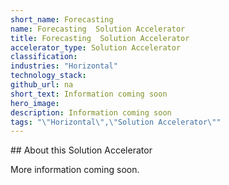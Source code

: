 ```yaml
---
short_name: Forecasting 
name: Forecasting  Solution Accelerator
title: Forecasting  Solution Accelerator
accelerator_type: Solution Accelerator
classification: 
industries: "Horizontal"
technology_stack: 
github_url: na
short_text: Information coming soon
hero_image: 
description: Information coming soon
tags: "\"Horizontal\",\"Solution Accelerator\""
---
```

​​## About this Solution Accelerator

More information coming soon.